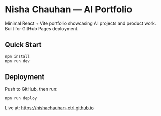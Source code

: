 # Nisha Chauhan — AI Portfolio

Minimal React + Vite portfolio showcasing AI projects and product work. Built for GitHub Pages deployment.

## Quick Start
```bash
npm install
npm run dev
```

## Deployment
Push to GitHub, then run:
```bash
npm run deploy
```

Live at: https://nishachauhan-ctrl.github.io

